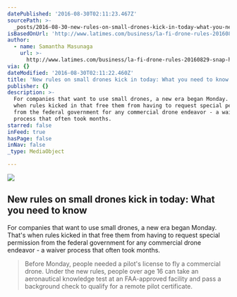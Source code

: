 ```yaml
---
datePublished: '2016-08-30T02:11:23.467Z'
sourcePath: >-
  _posts/2016-08-30-new-rules-on-small-drones-kick-in-today-what-you-need-to-kn.md
isBasedOnUrl: 'http://www.latimes.com/business/la-fi-drone-rules-20160829-snap-htmlstory.html'
author:
  - name: Samantha Masunaga
    url: >-
      http://www.latimes.com/business/la-fi-drone-rules-20160829-snap-htmlstory.html
via: {}
dateModified: '2016-08-30T02:11:22.460Z'
title: 'New rules on small drones kick in today: What you need to know'
publisher: {}
description: >-
  For companies that want to use small drones, a new era began Monday. That's
  when rules kicked in that free them from having to request special permission
  from the federal government for any commercial drone endeavor - a waiver
  process that often took months.
starred: false
inFeed: true
hasPage: false
inNav: false
_type: MediaObject

---
```

<article style=""><img src="https://imgflo.herokuapp.com/graph/2b2431f8e7ba7b0/85031476ee2db4379fa44d9e4c1232a8/noop?input=http%3A%2F%2Fwww.trbimg.com%2Fimg-57c3ac24%2Fturbine%2Fla-fi-drone-rules-20160829-snap" /><h1>New rules on small drones kick in today: What you need to know</h1><p>For companies that want to use small drones, a new era began Monday. That's when rules kicked in that free them from having to request special permission from the federal government for any commercial drone endeavor - a waiver process that often took months.</p></article>

> Before Monday, people needed a pilot's license to fly a commercial drone. Under the new rules, people over age 16 can take an aeronautical knowledge test at an FAA-approved facility and pass a background check to qualify for a remote pilot certificate.